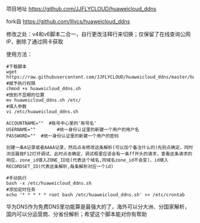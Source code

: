 

项目地址 https://github.com/JJFLYCLOUD/huaweicloud_ddns

fork自   https://github.com/lllvcs/huaweicloud_ddns

修改之处：v4和v6脚本二合一，自行更改注释行来切换；仅保留了在线查询公网IP，删除了通过网卡获取

使用方法：


```
#下载脚本
wget https://raw.githubusercontent.com/JJFLYCLOUD/huaweicloud_ddns/master/huaweicloud_ddns.sh
#赋予执行权限
chmod +x huaweicloud_ddns.sh
#放到不显眼的位置
mv huaweicloud_ddns.sh /etc/
#填入参数
vi /etc/huaweicloud_ddns.sh

ACCOUNTNAME=""  #账号中心里的'账号名'
USERNAME=""        #统一身份认证里的新建一个用户的用户名
PASSWORD=""  #统一身份认证里的新建一个用户的密码

创建一条A记录或者AAAA记录，然后点击修改这条解析(可以加个备注什么的)先别点确定，同时浏览器按F12打开调试，此时点击确定，调试框里应该会有一条ff开头的请求，查看这条请求的响应，zone_id填入ZONE_ID处(代表这个域名,同域名zone_id不会变)，id填入RECORDSET_ID(代表这条解析,每条解析对应一个id)

#手动执行
bash -x /etc/huaweicloud_ddns.sh
#添加定时任务
echo '* * * * * root bash /etc/huaweicloud_ddns.sh' >> /etc/crontab
```


华为DNS作为免费DNS里功能算是最强大的了，海外可以分大洲、分国家解析，国内可以分运营商、分省份解析；希望这个脚本能对你有帮助
